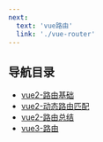 ```yaml
---
next:
  text: 'vue路由'
  link: './vue-router'
---
```


## 导航目录
- [vue2-路由基础](./vue-router)
- [vue2-动态路由匹配](./vue-router2)
- [vue2-路由总结](./vue-router2)
- [vue3-路由](./vue3-router)